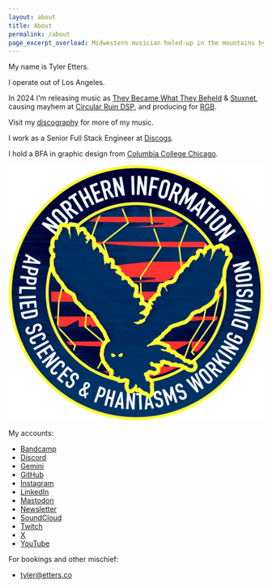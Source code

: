 ```yaml
---
layout: about
title: About
permalink: /about
page_excerpt_overload: Midwestern musician holed-up in the mountains by Los Angeles.
---
```


My name is Tyler Etters.

I operate out of Los Angeles.

In 2024 I'm releasing music as [They Became What They Beheld](https://tbwtb.com) & [Stuxnet](https://stuxnet.me), causing mayhem at [Circular Ruin DSP](https://circularruindsp.com), and producing for [RGB](https://untitled.stream/library/project/RoTfZpW8dHvJVVpmd6kpf).

Visit my [discography](/discography) for more of my music.

I work as a Senior Full Stack Engineer at [Discogs](https://discogs.com).

I hold a BFA in graphic design from [Columbia College Chicago](https://colum.edu).

![Northern Information Applied Sciences & Phantasms Working Division](/assets/images/applied-sciences-and-phantasms-working-division.png)

My accounts:

- [Bandcamp](https://intertext.bandcamp.com)
- [Discord](https://discord.gg/nYycWdsT5n)
- [Gemini](gemini://tilde.club/~tse/)
- [GitHub](https://github.com/tyleretters)
- [Instagram](https://instagram.com/tyleretters)
- [LinkedIn](https://www.linkedin.com/in/tyleretters)
- [Mastodon](https://merveilles.town/web/@tyleretters)
- [Newsletter](https://us1.campaign-archive.com/home/?u=e82006751a8517b8fd440a182&id=68446b3abb)
- [SoundCloud](https://soundcloud.com/tyleretters)
- [Twitch](https://twitch.tv/tyleretters)
- [X](https://x.com/tyleretters)
- [YouTube](https://www.youtube.com/channel/UCkZn9WNgPM3gVf9fiyuN1Mg)

For bookings and other mischief:

- [tyler@etters.co](mailto:tyler@etters.co)
